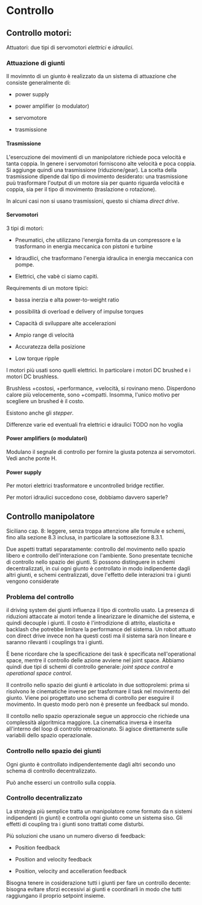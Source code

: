 # Controllo

## Controllo motori:

Attuatori: due tipi di servomotori _elettrici_ e _idraulici_.

### Attuazione di giunti

Il movimnto di un giunto è realizzato da un sistema di attuazione che consiste generalmente di:

- power supply

- power amplifier (o modulator)

- servomotore

- trasmissione

#### Trasmissione

L'esercuzione dei movimenti di un manipolatore richiede poca velocità e tanta coppia. In genere i servomotori forniscono alte velocità e poca coppia. Si aggiunge quindi una trasmissione (riduzione/gear). La scelta della trasmissione dipende dal tipo di movimento desiderato: una trasmissione puù trasformare l'output di un motore sia per quanto riguarda velocità e coppia, sia per il tipo di movimento (traslazione o rotazione).

In alcuni casi non si usano trasmissioni, questo si chiama _direct drive_.

#### Servomotori

3 tipi di motori:

- Pneumatici, che utilizzano l'energia fornita da un compressore e la trasformano in energia meccanica con pistoni e turbine

- Idraudlici, che trasformano l'energia idraulica in energia meccanica con pompe.

- Elettrici, che vabè ci siamo capiti.

Requirements di un motore tipici:

- bassa inerzia e alta power-to-weight ratio

- possibilità di overload e delivery of impulse torques

- Capacità di sviluppare alte accelerazioni

- Ampio range di velocità

- Accuratezza della posizione

- Low torque ripple

I motori più usati sono quelli elettrici. In particolare i motori DC brushed e i motori DC brushless.

Brushless +costosi, +performance, +velocità, si rovinano meno. Disperdono calore più velocemente, sono +compatti. Insomma, l'unico motivo per scegliere un brushed è il costo.

Esistono anche gli _stepper_.

Differenze varie ed eventuali fra elettrici e idraulici TODO non ho voglia

#### Power amplifiers (o modulatori)

Modulano il segnale di controllo per fornire la giusta potenza ai servomotori. Vedi anche ponte H.

#### Power supply

Per motori elettrici trasformatore e  uncontrolled bridge rectifier. 

Per motori idraulici succedono cose, dobbiamo davvero saperle?

## Controllo manipolatore

Siciliano cap. 8: leggere, senza troppa attenzione alle formule e schemi, fino alla sezione
8.3 inclusa, in particolare la sottosezione 8.3.1.

Due aspetti trattati separatamente: controllo del movimento nello spazio libero e controllo dell'interazione con l'ambiente. Sono presentate tecniche di controllo nello spazio dei giunti. Si possono distinguere in schemi decentralizzati, in cui ogni giunto è controllato in modo indipendente dagli altri giunti, e schemi centralizzati, dove l'effetto delle interazioni tra i giunti vengono considerate

### Problema del controllo

il driving system dei giunti influenza il tipo di controllo usato. La presenza di riduzioni attaccate ai motori tende a linearizzare le dinamiche del sistema, e quindi decouple i giunti. Il costo è l'introdizione di attrito, elasticita e backlash che potrebbe limitare la performance del sistema. Un robot attuato con direct drive invece non ha questi costi ma il sistema sarà non lineare e saranno rilevanti i couplings tra i giunti. 

È bene ricordare che la specificazione dei task è specificata nell'operational space, mentre il controllo delle azione avviene nel joint space. Abbiamo quindi due tipi di schemi di controllo generale: _joint space control_ e _operational space control_.

Il controllo nello spazio dei giunti è articolato in due sottoprolemi: prima si risolvono le cinematiche inverse per trasformare il task nel movimento del giunto. Viene poi progettato uno schema di controllo per eseguire il movimento. In questo modo però non è presente un feedback sul mondo.

Il contollo nello spazio operazionale segue un approccio che richiede una complessità algoritmica maggiore. La cinematica inversa è inserita all'interno del loop di controllo retroazionato. Si agisce direttamente sulle variabili dello spazio operazionale.

### Controllo nello spazio dei giunti

Ogni giunto è controllato indipendentemente dagli altri secondo uno schema di controllo decentralizzato.

Può anche esserci un controllo sulla coppia.

### Controllo decentralizzato

La strategia più semplice tratta un manipolatore come formato da n sistemi indipendenti (n giunti) e controlla ogni giunto come un sistema siso. Gli effetti di coupling tra i giunti sono trattati come disturbi.

Più soluzioni che usano un numero diverso di feedback:

- Position feedback

- Position and velocity feedback

- Position, velocity and accelleration feedback

Bisogna tenere in cosiderazione tutti i giunti per fare un controllo decente: bisogna evitare sforzi eccessivi ai giunti e coordinarli in modo che tutti raggiungano il proprio setpoint insieme.


